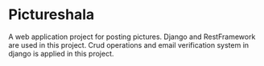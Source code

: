 # Pictureshala
A web application project for posting pictures. Django and RestFramework are used in this project. Crud operations and email verification system in django is applied in this project.
